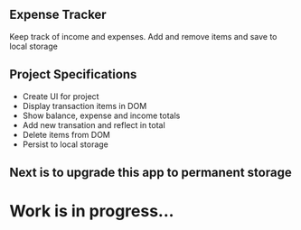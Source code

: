 ## Expense Tracker

Keep track of income and expenses. Add and remove items and save to local storage

## Project Specifications

- Create UI for project
- Display transaction items in DOM
- Show balance, expense and income totals
- Add new transation and reflect in total
- Delete items from DOM
- Persist to local storage

## Next is to upgrade this app to permanent storage

# Work is in progress...